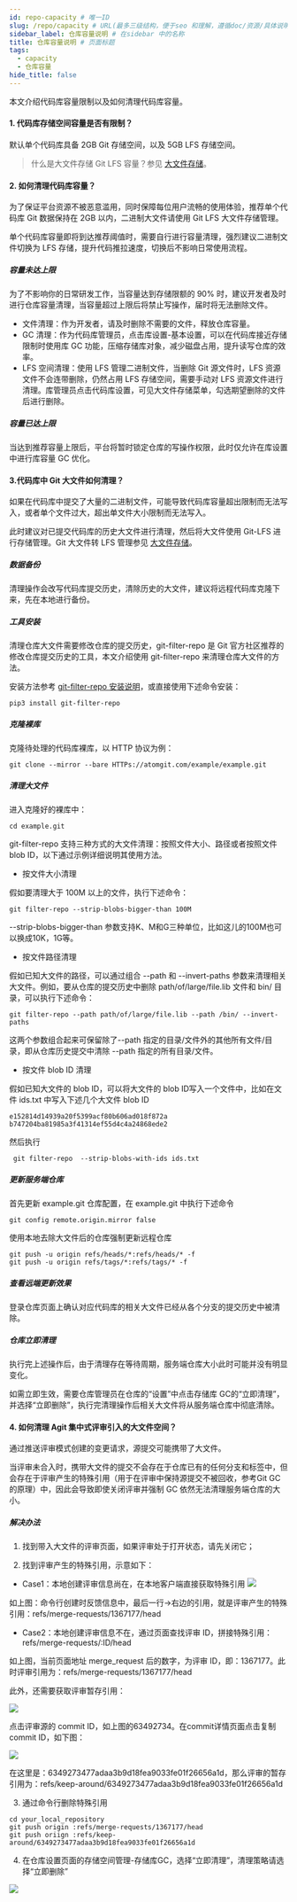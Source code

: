 ```yaml
---
id: repo-capacity # 唯一ID
slug: /repo/capacity # URL(最多三级结构，便于seo 和理解，遵循doc/资源/具体说明项 的原则)
sidebar_label: 仓库容量说明 # 在sidebar 中的名称
title: 仓库容量说明 # 页面标题
tags:
  - capacity
  - 仓库容量
hide_title: false
---
```


本文介绍代码库容量限制以及如何清理代码库容量。

#### 1. 代码库存储空间容量是否有限制？

默认单个代码库具备 2GB Git 存储空间，以及 5GB LFS 存储空间。
> 什么是大文件存储 Git LFS 容量？参见 [大文件存储](../repo/lfs.md)。

#### 2. 如何清理代码库容量？

为了保证平台资源不被恶意滥用，同时保障每位用户流畅的使用体验，推荐单个代码库 Git 数据保持在 2GB 以内，二进制大文件请使用 Git LFS 大文件存储管理。

单个代码库容量即将到达推荐阈值时，需要自行进行容量清理，强烈建议二进制文件切换为 LFS 存储，提升代码推拉速度，切换后不影响日常使用流程。

##### 容量未达上限

为了不影响你的日常研发工作，当容量达到存储限额的 90% 时，建议开发者及时进行仓库容量清理，当容量超过上限后将禁止写操作，届时将无法删除文件。

* 文件清理：作为开发者，请及时删除不需要的文件，释放仓库容量。
* GC 清理：作为代码库管理员，点击库设置-基本设置，可以在代码库接近存储限制时使用库 GC 功能，压缩存储库对象，减少磁盘占用，提升读写仓库的效率。
* LFS 空间清理：使用 LFS 管理二进制文件，当删除 Git 源文件时，LFS 资源文件不会连带删除，仍然占用 LFS 存储空间，需要手动对 LFS 资源文件进行清理。库管理员点击代码库设置，可见大文件存储菜单，勾选期望删除的文件后进行删除。

##### 容量已达上限

当达到推荐容量上限后，平台将暂时锁定仓库的写操作权限，此时仅允许在库设置中进行库容量 GC 优化。

#### 3.代码库中 Git 大文件如何清理？

如果在代码库中提交了大量的二进制文件，可能导致代码库容量超出限制而无法写入，或者单个文件过大，超出单文件大小限制而无法写入。

此时建议对已提交代码库的历史大文件进行清理，然后将大文件使用 Git-LFS 进行存储管理。Git 大文件转 LFS 管理参见 [大文件存储](../repo/lfs.md)。

##### 数据备份

清理操作会改写代码库提交历史，清除历史的大文件，建议将远程代码库克隆下来，先在本地进行备份。

##### 工具安装

清理仓库大文件需要修改仓库的提交历史，git-filter-repo 是 Git 官方社区推荐的修改仓库提交历史的工具，本文介绍使用 git-filter-repo 来清理仓库大文件的方法。

安装方法参考 [git-filter-repo 安装说明](https://github.com/newren/git-filter-repo/tree/main/contrib/filter-repo-demos)，或直接使用下述命令安装：

```shell
pip3 install git-filter-repo
```

##### 克隆裸库
克隆待处理的代码库裸库，以 HTTP 协议为例：

```shell
git clone --mirror --bare HTTPs://atomgit.com/example/example.git
```

##### 清理大文件

进入克隆好的裸库中：
```shell
cd example.git
```
git-filter-repo 支持三种方式的大文件清理：按照文件大小、路径或者按照文件 blob ID，以下通过示例详细说明其使用方法。

* 按文件大小清理

假如要清理大于 100M 以上的文件，执行下述命令：

```shell
git filter-repo --strip-blobs-bigger-than 100M
```

--strip-blobs-bigger-than 参数支持K、M和G三种单位，比如这儿的100M也可以换成10K，1G等。

* 按文件路径清理

假如已知大文件的路径，可以通过组合 --path 和 --invert-paths 参数来清理相关大文件。例如，要从仓库的提交历史中删除 path/of/large/file.lib 文件和 bin/ 目录，可以执行下述命令：

```shell
git filter-repo --path path/of/large/file.lib --path /bin/ --invert-paths
```

这两个参数组合起来可保留除了--path 指定的目录/文件外的其他所有文件/目录，即从仓库历史提交中清除 --path 指定的所有目录/文件。

* 按文件 blob ID 清理

假如已知大文件的 blob ID，可以将大文件的 blob ID写入一个文件中，比如在文件 ids.txt 中写入下述几个大文件 blob ID

```shell
e152814d14939a20f5399acf80b606ad018f872a
b747204ba81985a3f41314ef55d4c4a24868ede2
```

然后执行

```shell
 git filter-repo  --strip-blobs-with-ids ids.txt
```

##### 更新服务端仓库

首先更新 example.git 仓库配置，在 example.git 中执行下述命令

```shell
git config remote.origin.mirror false
```

使用本地去除大文件后的仓库强制更新远程仓库

```shell
git push -u origin refs/heads/*:refs/heads/* -f
git push -u origin refs/tags/*:refs/tags/* -f
```

##### 查看远端更新效果

登录仓库页面上确认对应代码库的相关大文件已经从各个分支的提交历史中被清除。

##### 仓库立即清理

执行完上述操作后，由于清理存在等待周期，服务端仓库大小此时可能并没有明显变化。

如需立即生效，需要仓库管理员在仓库的“设置”中点击存储库 GC的“立即清理”，并选择“立即删除”，执行完清理操作后相关大文件将从服务端仓库中彻底清除。

#### 4. 如何清理 Agit 集中式评审引入的大文件空间？

通过推送评审模式创建的变更请求，源提交可能携带了大文件。

当评审未合入时，携带大文件的提交不会存在于仓库已有的任何分支和标签中，但会存在于评审产生的特殊引用（用于在评审中保持源提交不被回收，参考Git GC的原理）中，因此会导致即使关闭评审并强制 GC 依然无法清理服务端仓库的大小。

##### 解决办法

1. 找到带入大文件的评审页面，如果评审处于打开状态，请先关闭它；

2. 找到评审产生的特殊引用，示意如下：

* Case1：本地创建评审信息尚在，在本地客户端直接获取特殊引用
![](./img/01.jpg)

如上图：命令行创建时反馈信息中，最后一行->右边的引用，就是评审产生的特殊引用：refs/merge-requests/1367177/head

* Case2：本地创建评审信息不在，通过页面查找评审 ID，拼接特殊引用：refs/merge-requests/:ID/head

如上图，当前页面地址 merge_request 后的数字，为评审 ID，即：1367177。此时评审引用为：refs/merge-requests/1367177/head

此外，还需要获取评审暂存引用：

![](./img/02.jpg)

点击评审源的 commit ID，如上图的63492734。在commit详情页面点击复制 commit ID，如下图：

![](./img/03.jpg)

在这里是：6349273477adaa3b9d18fea9033fe01f26656a1d，那么评审的暂存引用为：refs/keep-around/6349273477adaa3b9d18fea9033fe01f26656a1d

3. 通过命令行删除特殊引用

```shell
cd your_local_repository
git push origin :refs/merge-requests/1367177/head
git push oriign :refs/keep-around/6349273477adaa3b9d18fea9033fe01f26656a1d
```

4. 在仓库设置页面的存储空间管理-存储库GC，选择“立即清理”，清理策略请选择“立即删除”

![](./img/04.jpg)